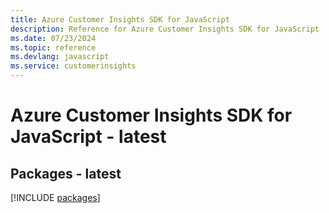 ```yaml
---
title: Azure Customer Insights SDK for JavaScript
description: Reference for Azure Customer Insights SDK for JavaScript
ms.date: 07/23/2024
ms.topic: reference
ms.devlang: javascript
ms.service: customerinsights
---
```

# Azure Customer Insights SDK for JavaScript - latest
## Packages - latest
[!INCLUDE [packages](customer-insights-index.md)]